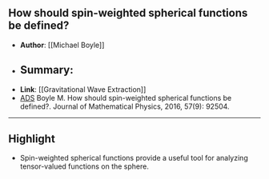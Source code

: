 ## How should spin-weighted spherical functions be defined?

- **Author**: [[Michael Boyle]]
- **Summary**:
	- 
- **Link**: [[Gravitational Wave Extraction]]
- [ADS](https://ui.adsabs.harvard.edu/abs/2016JMP....57i2504B) Boyle M. How should spin-weighted spherical functions be defined?. Journal of Mathematical Physics, 2016, 57(9): 92504.

___

## Highlight

- Spin-weighted spherical functions provide a useful tool for analyzing tensor-valued functions on the sphere.

